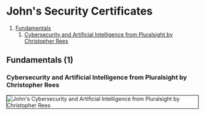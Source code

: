 # John's Security Certificates
1. [Fundamentals](#fundamentals-1)
    1. [Cybersecurity and Artificial Intelligence from Pluralsight by Christopher Rees](#cybersecurity-and-artificial-intelligence-from-pluralsight-by-christopher-rees)
## Fundamentals (1)
### Cybersecurity and Artificial Intelligence from Pluralsight by Christopher Rees

<img src="../cert_ai_security_cybersecurity-and-artificial-intelligence_pluralsight_chris-rees_2025-09-15.png" alt="John's Cybersecurity and Artificial Intelligence from Pluralsight by Christopher Rees" style="border:1px solid #000000" />

